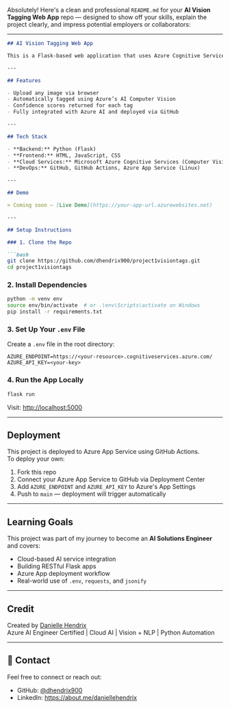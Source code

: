 Absolutely! Here's a clean and professional `README.md` for your **AI Vision Tagging Web App** repo — designed to show off your skills, explain the project clearly, and impress potential employers or collaborators:

---

```markdown
## AI Vision Tagging Web App

This is a Flask-based web application that uses Azure Cognitive Services (Computer Vision API) to analyze uploaded images and return descriptive tags with confidence scores. Built for hands-on experience with cloud-based AI and full-stack deployment using Azure App Services and GitHub Actions.

---

## Features

- Upload any image via browser
- Automatically tagged using Azure’s AI Computer Vision
- Confidence scores returned for each tag
- Fully integrated with Azure AI and deployed via GitHub

---

## Tech Stack

- **Backend:** Python (Flask)
- **Frontend:** HTML, JavaScript, CSS
- **Cloud Services:** Microsoft Azure Cognitive Services (Computer Vision)
- **DevOps:** GitHub, GitHub Actions, Azure App Service (Linux)

---

## Demo

> Coming soon — [Live Demo](https://your-app-url.azurewebsites.net)

---

## Setup Instructions

### 1. Clone the Repo

```bash
git clone https://github.com/dhendrix900/project1visiontags.git
cd project1visiontags
```

### 2. Install Dependencies

```bash
python -m venv env
source env/bin/activate  # or .\env\Scripts\activate on Windows
pip install -r requirements.txt
```

### 3. Set Up Your `.env` File

Create a `.env` file in the root directory:

```env
AZURE_ENDPOINT=https://<your-resource>.cognitiveservices.azure.com/
AZURE_API_KEY=<your-key>
```

### 4. Run the App Locally

```bash
flask run
```

Visit: [http://localhost:5000](http://localhost:5000)

---

## Deployment

This project is deployed to Azure App Service using GitHub Actions.  
To deploy your own:

1. Fork this repo
2. Connect your Azure App Service to GitHub via Deployment Center
3. Add `AZURE_ENDPOINT` and `AZURE_API_KEY` to Azure's App Settings
4. Push to `main` — deployment will trigger automatically

---

## Learning Goals

This project was part of my journey to become an **AI Solutions Engineer** and covers:

- Cloud-based AI service integration
- Building RESTful Flask apps
- Azure App deployment workflow
- Real-world use of `.env`, `requests`, and `jsonify`

---

## Credit

Created by [Danielle Hendrix](https://github.com/dhendrix900)  
Azure AI Engineer Certified | Cloud AI | Vision + NLP | Python Automation

---

## 📩 Contact

Feel free to connect or reach out:
- GitHub: [@dhendrix900](https://github.com/dhendrix900)
- LinkedIn: https://about.me/daniellehendrix

```
